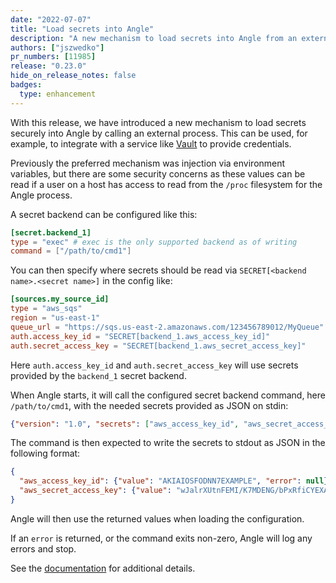 ```yaml
---
date: "2022-07-07"
title: "Load secrets into Angle"
description: "A new mechanism to load secrets into Angle from an external process"
authors: ["jszwedko"]
pr_numbers: [11985]
release: "0.23.0"
hide_on_release_notes: false
badges:
  type: enhancement
---
```


With this release, we have introduced a new mechanism to load secrets securely into Angle by calling an external
process. This can be used, for example, to integrate with a service like [Vault](https://www.vaultproject.io/) to
provide credentials.

Previously the preferred mechanism was injection via environment variables, but there are some security concerns as
these values can be read if a user on a host has access to read from the `/proc` filesystem for the Angle process.

A secret backend can be configured like this:

```toml
[secret.backend_1]
type = "exec" # exec is the only supported backend as of writing
command = ["/path/to/cmd1"]
```

You can then specify where secrets should be read via `SECRET[<backend name>.<secret name>]` in the config like:

```toml
[sources.my_source_id]
type = "aws_sqs"
region = "us-east-1"
queue_url = "https://sqs.us-east-2.amazonaws.com/123456789012/MyQueue"
auth.access_key_id = "SECRET[backend_1.aws_access_key_id]"
auth.secret_access_key = "SECRET[backend_1.aws_secret_access_key]"
```

Here `auth.access_key_id` and `auth.secret_access_key` will use secrets provided by the `backend_1` secret backend.

When Angle starts, it will call the configured secret backend command, here `/path/to/cmd1`, with the needed secrets
provided as JSON on stdin:

```json
{"version": "1.0", "secrets": ["aws_access_key_id", "aws_secret_access_key"]}
```


The command is then expected to write the secrets to stdout as JSON in the following format:

```json
{
  "aws_access_key_id": {"value": "AKIAIOSFODNN7EXAMPLE", "error": null},
  "aws_secret_access_key": {"value": "wJalrXUtnFEMI/K7MDENG/bPxRfiCYEXAMPLEKEY", "error": null}
}
```

Angle will then use the returned values when loading the configuration.

If an `error` is returned, or the command exits non-zero, Angle will log any errors and stop.

See the [documentation](/docs/reference/configuration/global-options/#secret) for additional details.
